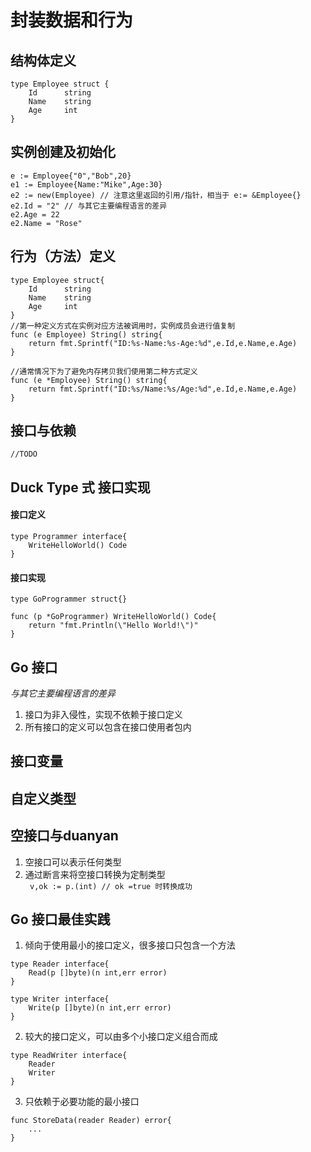 
# 封装数据和行为
## 结构体定义
```$go
type Employee struct {
    Id      string
    Name    string
    Age     int
}
```

## 实例创建及初始化
```$go
e := Employee{"0","Bob",20}
e1 := Employee{Name:"Mike",Age:30}
e2 := new(Employee) // 注意这里返回的引用/指针，相当于 e:= &Employee{}
e2.Id = "2" // 与其它主要编程语言的差异
e2.Age = 22
e2.Name = "Rose"
```

## 行为（方法）定义
```$go
type Employee struct{
    Id      string
    Name    string
    Age     int
}
//第一种定义方式在实例对应方法被调用时，实例成员会进行值复制
func (e Employee) String() string{
    return fmt.Sprintf("ID:%s-Name:%s-Age:%d",e.Id,e.Name,e.Age)
}

//通常情况下为了避免内存拷贝我们使用第二种方式定义
func (e *Employee) String() string{
    return fmt.Sprintf("ID:%s/Name:%s/Age:%d",e.Id,e.Name,e.Age)
}
```

## 接口与依赖
```$go
//TODO
```

## Duck Type 式 接口实现
#### 接口定义
```$go
type Programmer interface{
    WriteHelloWorld() Code
}
```
#### 接口实现
```$go
type GoProgrammer struct{}

func (p *GoProgrammer) WriteHelloWorld() Code{
    return "fmt.Println(\"Hello World!\")"
}
```

## Go 接口
*与其它主要编程语言的差异*
1. 接口为非入侵性，实现不依赖于接口定义
2. 所有接口的定义可以包含在接口使用者包内

## 接口变量

## 自定义类型

## 空接口与duanyan
1. 空接口可以表示任何类型
2. 通过断言来将空接口转换为定制类型  
` v,ok := p.(int) // ok =true 时转换成功`

## Go 接口最佳实践

1. 倾向于使用最小的接口定义，很多接口只包含一个方法
```$go
type Reader interface{
    Read(p []byte)(n int,err error)
}

type Writer interface{
    Write(p []byte)(n int,err error)
}
```
2. 较大的接口定义，可以由多个小接口定义组合而成
```$go
type ReadWriter interface{
    Reader
    Writer
}
```
3. 只依赖于必要功能的最小接口
```$go
func StoreData(reader Reader) error{
    ...
}
```

